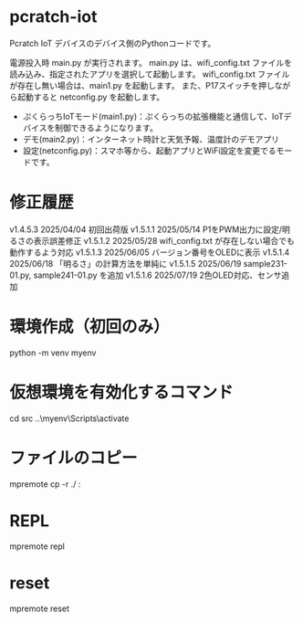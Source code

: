 # pcratch-iot
Pcratch IoT デバイスのデバイス側のPythonコードです。

電源投入時 main.py が実行されます。
main.py は、wifi_config.txt ファイルを読み込み、指定されたアプリを選択して起動します。
wifi_config.txt ファイルが存在し無い場合は、main1.py を起動します。
また、P17スイッチを押しながら起動すると netconfig.py を起動します。

- ぷくらっちIoTモード(main1.py)：ぷくらっちの拡張機能と通信して、IoTデバイスを制御できるようになります。
- デモ(main2.py)：インターネット時計と天気予報、温度計のデモアプリ
- 設定(netconfig.py)：スマホ等から、起動アプリとWiFi設定を変更でるモードです。

# 修正履歴
v1.4.5.3    2025/04/04 初回出荷版
v1.5.1.1    2025/05/14 P1をPWM出力に設定/明るさの表示誤差修正
v1.5.1.2    2025/05/28 wifi_config.txt が存在しない場合でも動作するよう対応
v1.5.1.3    2025/06/05 バージョン番号をOLEDに表示
v1.5.1.4    2025/06/18 「明るさ」の計算方法を単純に
v1.5.1.5    2025/06/19 sample231-01.py, sample241-01.py を追加
v1.5.1.6    2025/07/19 2色OLED対応、センサ追加

# 環境作成（初回のみ）
python -m venv myenv

# 仮想環境を有効化するコマンド
cd src
..\myenv\Scripts\activate

# ファイルのコピー
mpremote cp -r ./ :

# REPL
mpremote repl
# reset
mpremote reset
